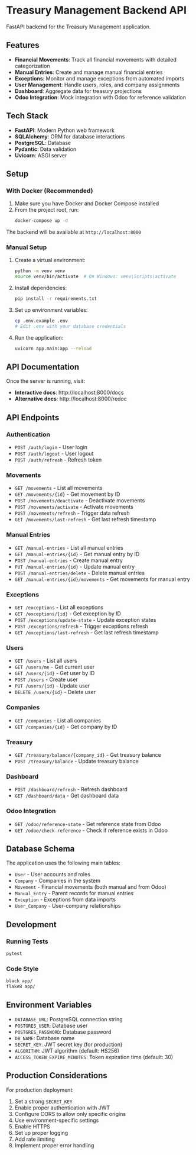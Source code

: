 # Treasury Management Backend API

FastAPI backend for the Treasury Management application.

## Features

- **Financial Movements**: Track all financial movements with detailed categorization
- **Manual Entries**: Create and manage manual financial entries
- **Exceptions**: Monitor and manage exceptions from automated imports
- **User Management**: Handle users, roles, and company assignments
- **Dashboard**: Aggregate data for treasury projections
- **Odoo Integration**: Mock integration with Odoo for reference validation

## Tech Stack

- **FastAPI**: Modern Python web framework
- **SQLAlchemy**: ORM for database interactions
- **PostgreSQL**: Database
- **Pydantic**: Data validation
- **Uvicorn**: ASGI server

## Setup

### With Docker (Recommended)

1. Make sure you have Docker and Docker Compose installed
2. From the project root, run:
   ```bash
   docker-compose up -d
   ```

The backend will be available at `http://localhost:8000`

### Manual Setup

1. Create a virtual environment:
   ```bash
   python -m venv venv
   source venv/bin/activate  # On Windows: venv\Scripts\activate
   ```

2. Install dependencies:
   ```bash
   pip install -r requirements.txt
   ```

3. Set up environment variables:
   ```bash
   cp .env.example .env
   # Edit .env with your database credentials
   ```

4. Run the application:
   ```bash
   uvicorn app.main:app --reload
   ```

## API Documentation

Once the server is running, visit:
- **Interactive docs**: http://localhost:8000/docs
- **Alternative docs**: http://localhost:8000/redoc

## API Endpoints

### Authentication
- `POST /auth/login` - User login
- `POST /auth/logout` - User logout
- `POST /auth/refresh` - Refresh token

### Movements
- `GET /movements` - List all movements
- `GET /movements/{id}` - Get movement by ID
- `POST /movements/deactivate` - Deactivate movements
- `POST /movements/activate` - Activate movements
- `POST /movements/refresh` - Trigger data refresh
- `GET /movements/last-refresh` - Get last refresh timestamp

### Manual Entries
- `GET /manual-entries` - List all manual entries
- `GET /manual-entries/{id}` - Get manual entry by ID
- `POST /manual-entries` - Create manual entry
- `PUT /manual-entries/{id}` - Update manual entry
- `POST /manual-entries/delete` - Delete manual entries
- `GET /manual-entries/{id}/movements` - Get movements for manual entry

### Exceptions
- `GET /exceptions` - List all exceptions
- `GET /exceptions/{id}` - Get exception by ID
- `POST /exceptions/update-state` - Update exception states
- `POST /exceptions/refresh` - Trigger exceptions refresh
- `GET /exceptions/last-refresh` - Get last refresh timestamp

### Users
- `GET /users` - List all users
- `GET /users/me` - Get current user
- `GET /users/{id}` - Get user by ID
- `POST /users` - Create user
- `PUT /users/{id}` - Update user
- `DELETE /users/{id}` - Delete user

### Companies
- `GET /companies` - List all companies
- `GET /companies/{id}` - Get company by ID

### Treasury
- `GET /treasury/balance/{company_id}` - Get treasury balance
- `POST /treasury/balance` - Update treasury balance

### Dashboard
- `POST /dashboard/refresh` - Refresh dashboard
- `GET /dashboard/data` - Get dashboard data

### Odoo Integration
- `GET /odoo/reference-state` - Get reference state from Odoo
- `GET /odoo/check-reference` - Check if reference exists in Odoo

## Database Schema

The application uses the following main tables:
- `User` - User accounts and roles
- `Company` - Companies in the system
- `Movement` - Financial movements (both manual and from Odoo)
- `Manual_Entry` - Parent records for manual entries
- `Exception` - Exceptions from data imports
- `User_Company` - User-company relationships

## Development

### Running Tests
```bash
pytest
```

### Code Style
```bash
black app/
flake8 app/
```

## Environment Variables

- `DATABASE_URL`: PostgreSQL connection string
- `POSTGRES_USER`: Database user
- `POSTGRES_PASSWORD`: Database password
- `DB_NAME`: Database name
- `SECRET_KEY`: JWT secret key (for production)
- `ALGORITHM`: JWT algorithm (default: HS256)
- `ACCESS_TOKEN_EXPIRE_MINUTES`: Token expiration time (default: 30)

## Production Considerations

For production deployment:
1. Set a strong `SECRET_KEY`
2. Enable proper authentication with JWT
3. Configure CORS to allow only specific origins
4. Use environment-specific settings
5. Enable HTTPS
6. Set up proper logging
7. Add rate limiting
8. Implement proper error handling
